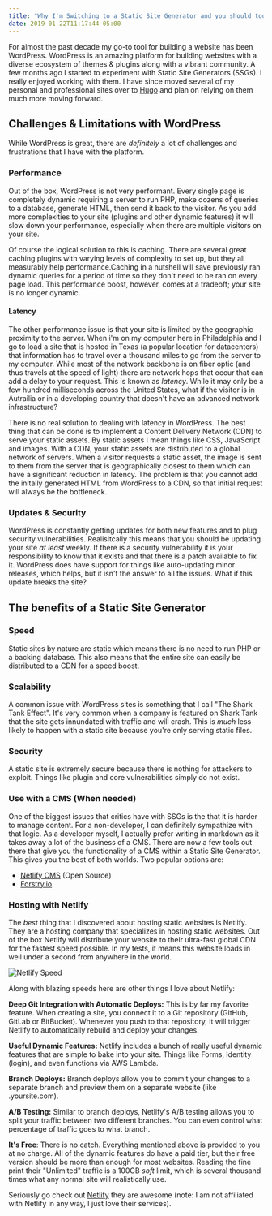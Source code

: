 ```yaml
---
title: "Why I'm Switching to a Static Site Generator and you should too."
date: 2019-01-22T11:17:44-05:00
---
```


For almost the past decade my go-to tool for building a website has been WordPress. WordPress is an amazing platform for building websites with a diverse ecosystem of themes & plugins along with a vibrant community. A few months ago I started to experiment with Static Site Generators (SSGs). I really enjoyed working with them. I have since moved several of my personal and professional sites over to [Hugo](https://gohugo.io) and plan on relying on them much more moving forward.

## Challenges & Limitations with WordPress

While WordPress is great, there are _definitely_ a lot of challenges and frustrations that I have with the platform.

### Performance

Out of the box, WordPress is not very performant. Every single page is completely dynamic requiring a server to run PHP, make dozens of queries to a database, generate HTML, then send it back to the visitor. As you add more complexities to your site (plugins and other dynamic features) it will slow down your performance, especially when there are multiple visitors on your site.

Of course the logical solution to this is caching. There are several great caching plugins with varying levels of complexity to set up, but they all measurably help performance.Caching in a nutshell will save previously ran dynamic queries for a period of time so they don't need to be ran on every page load. This performance boost, however, comes at a tradeoff; your site is no longer dynamic.

#### Latency

The other performance issue is that your site is limited by the geographic proximity to the server. When i'm on my computer here in Philadelphia and I go to load a site that is hosted in Texas (a popular location for datacenters) that information has to travel over a thousand miles to go from the server to my computer. While most of the network backbone is on fiber optic (and thus travels at the speed of light) there are network hops that occur that can add a delay to your request. This is known as _latency_. While it may only be a few hundred milliseconds across the United States, what if the visitor is in Autrailia or in a developing country that doesn't have an advanced network infrastructure?

There is no real solution to dealing with latency in WordPress. The best thing that can be done is to implement a Content Delivery Network (CDN) to serve your static assets. By static assets I mean things like CSS, JavaScript and images. With a CDN, your static assets are distributed to a global network of servers. When a visitor requests a static asset, the image is sent to them from the server that is geographically closest to them which can have a significant reduction in latency. The problem is that you cannot add the initally generated HTML from WordPress to a CDN, so that initial request will always be the bottleneck.

### Updates & Security

WordPress is constantly getting updates for both new features and to plug security vulnerabilities. Realisitcally this means that you should be updating your site _at least_ weekly. If there is a security vulnerability it is your responsibility to know that it exists and that there is a patch available to fix it. WordPress does have support for things like auto-updating minor releases, which helps, but it isn't the answer to all the issues. What if this update breaks the site?

## The benefits of a Static Site Generator

### Speed

Static sites by nature are static which means there is no need to run PHP or a backing database. This also means that the entire site can easily be distributed to a CDN for a speed boost.

### Scalability

A common issue with WordPress sites is something that I call "The Shark Tank Effect". It's very common when a company is featured on Shark Tank that the site gets innundated with traffic and will crash. This is _much_ less likely to happen with a static site because you're only serving static files.

### Security

A static site is extremely secure because there is nothing for attackers to exploit. Things like plugin and core vulnerabilities simply do not exist.

### Use with a CMS (When needed)

One of the biggest issues that critics have with SSGs is the that it is harder to manage content. For a non-developer, I can definitely sympathize with that logic. As a developer myself, I actually prefer writing in markdown as it takes away a lot of the business of a CMS. There are now a few tools out there that give you the functionality of a CMS within a Static Site Generator. This gives you the best of both worlds. Two popular options are:

- <a href="https://www.netlifycms.org/">Netlify CMS</a> (Open Source)
- <a href="https://forestry.io/">Forstry.io</a>

### Hosting with Netlify

The _best_ thing that I discovered about hosting static websites is Netlify. They are a hosting company that specializes in hosting static websites. Out of the box Netlify will distribute your website to their ultra-fast global CDN for the fastest speed possible. In my tests, it means this website loads in well under a second from anywhere in the world.

![Netlify Speed](/images/netlify-speed.png)

Along with blazing speeds here are other things I love about Netlify:

**Deep Git Integration with Automatic Deploys:** This is by far my favorite feature. When creating a site, you connect it to a Git repository (GitHub, GitLab or BitBucket). Whenever you push to that repository, it will trigger Netlify to automatically rebuild and deploy your changes.

**Useful Dynamic Features:** Netlify includes a bunch of really useful dynamic features that are simple to bake into your site. Things like Forms, Identity (login), and even functions via AWS Lambda.

**Branch Deploys:** Branch deploys allow you to commit your changes to a separate branch and preview them on a separate website (like <branch-name>.yoursite.com).

**A/B Testing:** Similar to branch deploys, Netlify's A/B testing allows you to split your traffic between two different branches. You can even control what percentage of traffic goes to what branch.

**It's Free**: There is no catch. Everything mentioned above is provided to you at no charge. All of the dynamic features do have a paid tier, but their free version should be more than enough for most websites. Reading the fine print their "Unlimited" traffic is a 100GB _soft_ limit, which is several thousand times what any normal site will realistically use.

Seriously go check out [Netlify](https://netlify.com) they are awesome (note: I am not affiliated with Netlify in any way, I just love their services).
